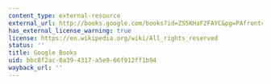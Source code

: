 ```yaml
---
content_type: external-resource
external_url: http://books.google.com/books?id=ZS5KHaF2FAYC&pg=PAfrontcover
has_external_license_warning: true
license: https://en.wikipedia.org/wiki/All_rights_reserved
status: ''
title: Google Books
uid: bbc8f2ac-0a39-4317-a5e9-66f912ff1b94
wayback_url: ''
---
```


